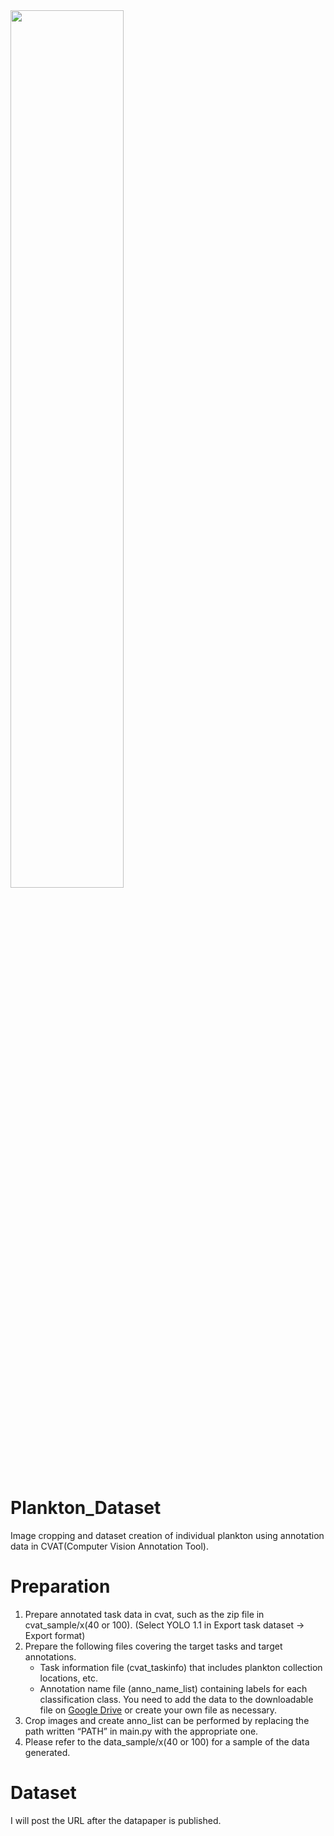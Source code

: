 <img src="https://github.com/hayakawa-domi/plankton_dataset/assets/129620031/4d8513b1-8adf-4008-81f1-1200ef0df4fc" width="60%" />

# Plankton_Dataset
Image cropping and dataset creation of individual plankton using annotation data in CVAT(Computer Vision Annotation Tool).

# Preparation
1. Prepare annotated task data in cvat, such as the zip file in cvat_sample/x(40 or 100). (Select YOLO 1.1 in Export task dataset → Export format)
2. Prepare the following files covering the target tasks and target annotations.
   - Task information file (cvat_taskinfo) that includes plankton collection locations, etc.
   - Annotation name file (anno_name_list) containing labels for each classification class.
You need to add the data to the downloadable file on [Google Drive](https://drive.google.com/drive/folders/16x4IDIFmGJeLQr1QsCbYQzQU1KGDpJyC?usp=drive_link) or create your own file as necessary.  
3. Crop images and create anno_list can be performed by replacing the path written “PATH” in main.py with the appropriate one.
4. Please refer to the data_sample/x(40 or 100) for a sample of the data generated.


# Dataset
I will post the URL after the datapaper is published.
